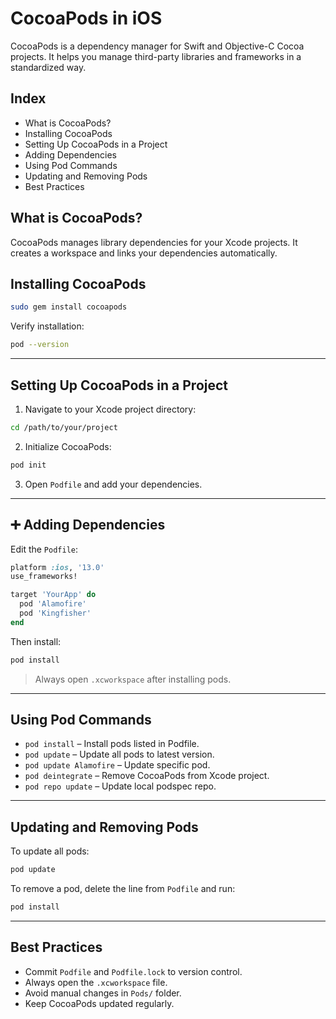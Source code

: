 
# CocoaPods in iOS

CocoaPods is a dependency manager for Swift and Objective-C Cocoa projects. It helps you manage third-party libraries and frameworks in a standardized way.


## Index

- What is CocoaPods?
- Installing CocoaPods
- Setting Up CocoaPods in a Project
- Adding Dependencies
- Using Pod Commands
- Updating and Removing Pods
- Best Practices


## What is CocoaPods?

CocoaPods manages library dependencies for your Xcode projects. It creates a workspace and links your dependencies automatically.


## Installing CocoaPods

```bash
sudo gem install cocoapods
```

Verify installation:

```bash
pod --version
```

---

## Setting Up CocoaPods in a Project

1. Navigate to your Xcode project directory:

```bash
cd /path/to/your/project
```

2. Initialize CocoaPods:

```bash
pod init
```

3. Open `Podfile` and add your dependencies.

---

## ➕ Adding Dependencies

Edit the `Podfile`:

```ruby
platform :ios, '13.0'
use_frameworks!

target 'YourApp' do
  pod 'Alamofire'
  pod 'Kingfisher'
end
```

Then install:

```bash
pod install
```

> Always open `.xcworkspace` after installing pods.

---

## Using Pod Commands

- `pod install` – Install pods listed in Podfile.
- `pod update` – Update all pods to latest version.
- `pod update Alamofire` – Update specific pod.
- `pod deintegrate` – Remove CocoaPods from Xcode project.
- `pod repo update` – Update local podspec repo.

---

## Updating and Removing Pods

To update all pods:

```bash
pod update
```

To remove a pod, delete the line from `Podfile` and run:

```bash
pod install
```

---

## Best Practices

- Commit `Podfile` and `Podfile.lock` to version control.
- Always open the `.xcworkspace` file.
- Avoid manual changes in `Pods/` folder.
- Keep CocoaPods updated regularly.
